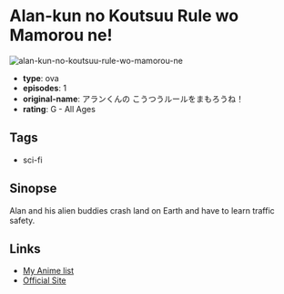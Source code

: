 # Alan-kun no Koutsuu Rule wo Mamorou ne!

![alan-kun-no-koutsuu-rule-wo-mamorou-ne](https://cdn.myanimelist.net/images/anime/13/84759.jpg)

-   **type**: ova
-   **episodes**: 1
-   **original-name**: アランくんの こうつうルールをまもろうね！
-   **rating**: G - All Ages

## Tags

-   sci-fi

## Sinopse

Alan and his alien buddies crash land on Earth and have to learn traffic safety.

## Links

-   [My Anime list](https://myanimelist.net/anime/35150/Alan-kun_no_Koutsuu_Rule_wo_Mamorou_ne)
-   [Official Site](http://www.optical.jp/dvd/traffic_detail.html)
